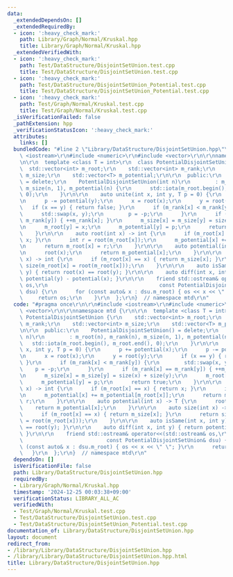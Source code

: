 ```yaml
---
data:
  _extendedDependsOn: []
  _extendedRequiredBy:
  - icon: ':heavy_check_mark:'
    path: Library/Graph/Normal/Kruskal.hpp
    title: Library/Graph/Normal/Kruskal.hpp
  _extendedVerifiedWith:
  - icon: ':heavy_check_mark:'
    path: Test/DataStructure/DisjointSetUnion.test.cpp
    title: Test/DataStructure/DisjointSetUnion.test.cpp
  - icon: ':heavy_check_mark:'
    path: Test/DataStructure/DisjointSetUnion_Potential.test.cpp
    title: Test/DataStructure/DisjointSetUnion_Potential.test.cpp
  - icon: ':heavy_check_mark:'
    path: Test/Graph/Normal/Kruskal.test.cpp
    title: Test/Graph/Normal/Kruskal.test.cpp
  _isVerificationFailed: false
  _pathExtension: hpp
  _verificationStatusIcon: ':heavy_check_mark:'
  attributes:
    links: []
  bundledCode: "#line 2 \"Library/DataStructure/DisjointSetUnion.hpp\"\n\r\n#include\
    \ <iostream>\r\n#include <numeric>\r\n#include <vector>\r\n\r\nnamespace mtd {\r\
    \n\r\n  template <class T = int>\r\n  class PotentialDisjointSetUnion {\r\n  \
    \  std::vector<int> m_root;\r\n    std::vector<int> m_rank;\r\n    std::vector<int>\
    \ m_size;\r\n    std::vector<T> m_potential;\r\n\r\n  public:\r\n    PotentialDisjointSetUnion()\
    \ = delete;\r\n    PotentialDisjointSetUnion(int n)\r\n        : m_root(n), m_rank(n),\
    \ m_size(n, 1), m_potential(n) {\r\n      std::iota(m_root.begin(), m_root.end(),\
    \ 0);\r\n    }\r\n\r\n    auto unite(int x, int y, T p = 0) {\r\n      p += potential(x);\r\
    \n      p -= potential(y);\r\n      x = root(x);\r\n      y = root(y);\r\n   \
    \   if (x == y) { return false; }\r\n      if (m_rank[x] < m_rank[y]) {\r\n  \
    \      std::swap(x, y);\r\n        p = -p;\r\n      }\r\n      if (m_rank[x] ==\
    \ m_rank[y]) { ++m_rank[x]; }\r\n      m_size[x] = m_size[y] = size(x) + size(y);\r\
    \n      m_root[y] = x;\r\n      m_potential[y] = p;\r\n      return true;\r\n\
    \    }\r\n\r\n    auto root(int x) -> int {\r\n      if (m_root[x] == x) { return\
    \ x; }\r\n      int r = root(m_root[x]);\r\n      m_potential[x] += m_potential[m_root[x]];\r\
    \n      return m_root[x] = r;\r\n    }\r\n\r\n    auto potential(int x) -> T {\r\
    \n      root(x);\r\n      return m_potential[x];\r\n    }\r\n\r\n    auto size(int\
    \ x) -> int {\r\n      if (m_root[x] == x) { return m_size[x]; }\r\n      return\
    \ size(m_root[x] = root(m_root[x]));\r\n    }\r\n\r\n    auto isSame(int x, int\
    \ y) { return root(x) == root(y); }\r\n\r\n    auto diff(int x, int y) { return\
    \ potential(y) - potential(x); }\r\n\r\n    friend std::ostream& operator<<(std::ostream&\
    \ os,\r\n                                    const PotentialDisjointSetUnion&\
    \ dsu) {\r\n      for (const auto& x : dsu.m_root) { os << x << \" \"; }\r\n \
    \     return os;\r\n    }\r\n  };\r\n}  // namespace mtd\r\n"
  code: "#pragma once\r\n\r\n#include <iostream>\r\n#include <numeric>\r\n#include\
    \ <vector>\r\n\r\nnamespace mtd {\r\n\r\n  template <class T = int>\r\n  class\
    \ PotentialDisjointSetUnion {\r\n    std::vector<int> m_root;\r\n    std::vector<int>\
    \ m_rank;\r\n    std::vector<int> m_size;\r\n    std::vector<T> m_potential;\r\
    \n\r\n  public:\r\n    PotentialDisjointSetUnion() = delete;\r\n    PotentialDisjointSetUnion(int\
    \ n)\r\n        : m_root(n), m_rank(n), m_size(n, 1), m_potential(n) {\r\n   \
    \   std::iota(m_root.begin(), m_root.end(), 0);\r\n    }\r\n\r\n    auto unite(int\
    \ x, int y, T p = 0) {\r\n      p += potential(x);\r\n      p -= potential(y);\r\
    \n      x = root(x);\r\n      y = root(y);\r\n      if (x == y) { return false;\
    \ }\r\n      if (m_rank[x] < m_rank[y]) {\r\n        std::swap(x, y);\r\n    \
    \    p = -p;\r\n      }\r\n      if (m_rank[x] == m_rank[y]) { ++m_rank[x]; }\r\
    \n      m_size[x] = m_size[y] = size(x) + size(y);\r\n      m_root[y] = x;\r\n\
    \      m_potential[y] = p;\r\n      return true;\r\n    }\r\n\r\n    auto root(int\
    \ x) -> int {\r\n      if (m_root[x] == x) { return x; }\r\n      int r = root(m_root[x]);\r\
    \n      m_potential[x] += m_potential[m_root[x]];\r\n      return m_root[x] =\
    \ r;\r\n    }\r\n\r\n    auto potential(int x) -> T {\r\n      root(x);\r\n  \
    \    return m_potential[x];\r\n    }\r\n\r\n    auto size(int x) -> int {\r\n\
    \      if (m_root[x] == x) { return m_size[x]; }\r\n      return size(m_root[x]\
    \ = root(m_root[x]));\r\n    }\r\n\r\n    auto isSame(int x, int y) { return root(x)\
    \ == root(y); }\r\n\r\n    auto diff(int x, int y) { return potential(y) - potential(x);\
    \ }\r\n\r\n    friend std::ostream& operator<<(std::ostream& os,\r\n         \
    \                           const PotentialDisjointSetUnion& dsu) {\r\n      for\
    \ (const auto& x : dsu.m_root) { os << x << \" \"; }\r\n      return os;\r\n \
    \   }\r\n  };\r\n}  // namespace mtd\r\n"
  dependsOn: []
  isVerificationFile: false
  path: Library/DataStructure/DisjointSetUnion.hpp
  requiredBy:
  - Library/Graph/Normal/Kruskal.hpp
  timestamp: '2024-12-25 00:03:38+09:00'
  verificationStatus: LIBRARY_ALL_AC
  verifiedWith:
  - Test/Graph/Normal/Kruskal.test.cpp
  - Test/DataStructure/DisjointSetUnion.test.cpp
  - Test/DataStructure/DisjointSetUnion_Potential.test.cpp
documentation_of: Library/DataStructure/DisjointSetUnion.hpp
layout: document
redirect_from:
- /library/Library/DataStructure/DisjointSetUnion.hpp
- /library/Library/DataStructure/DisjointSetUnion.hpp.html
title: Library/DataStructure/DisjointSetUnion.hpp
---
```

